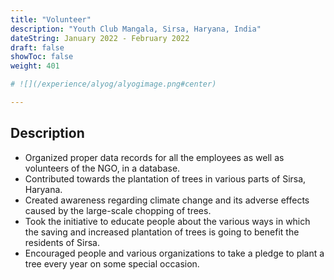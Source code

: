 ```yaml
---
title: "Volunteer"
description: "Youth Club Mangala, Sirsa, Haryana, India"
dateString: January 2022 - February 2022
draft: false
showToc: false
weight: 401

# ![](/experience/alyog/alyogimage.png#center)

--- 
```


## Description

- Organized proper data records for all the employees as well as volunteers of the NGO, in a database.
- Contributed towards the plantation of trees in various parts of Sirsa, Haryana.
- Created awareness regarding climate change and its adverse effects caused by the large-scale chopping of trees.
- Took the initiative to educate people about the various ways in which the saving and increased plantation of trees is going to benefit the residents of Sirsa.
- Encouraged people and various organizations to take a pledge to plant a tree every year on some special occasion.

